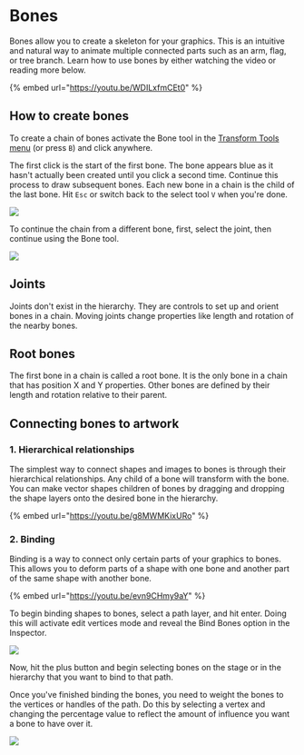 # Bones

Bones allow you to create a skeleton for your graphics. This is an intuitive and natural way to animate multiple connected parts such as an arm, flag, or tree branch. Learn how to use bones by either watching the video or reading more below.

{% embed url="https://youtu.be/WDILxfmCEt0" %}

## **How to create bones**

To create a chain of bones activate the Bone tool in the [Transform Tools menu](../../fundamentals/interface-overview/toolbar.md#transform-tools-menu) (or press `B`) and click anywhere.

The first click is the start of the first bone. The bone appears blue as it hasn't actually been created until you click a second time. Continue this process to draw subsequent bones. Each new bone in a chain is the child of the last bone. Hit `Esc` or switch back to the select tool `V` when you're done.&#x20;

![](../../../.gitbook/assets/bone\_chain\_20px.gif)

To continue the chain from a different bone, first, select the joint, then continue using the Bone tool.

![](../../../.gitbook/assets/bone\_chain\_multiple\_20px-copy.gif)

## **Joints**

Joints don't exist in the hierarchy. They are controls to set up and orient bones in a chain. Moving joints change properties like length and rotation of the nearby bones.

## Root bones

The first bone in a chain is called a root bone. It is the only bone in a chain that has position X and Y properties. Other bones are defined by their length and rotation relative to their parent.

## Connecting bones to artwork

### **1. Hierarchical relationships**

The simplest way to connect shapes and images to bones is through their hierarchical relationships. Any child of a bone will transform with the bone. You can make vector shapes children of bones by dragging and dropping the shape layers onto the desired bone in the hierarchy.

{% embed url="https://youtu.be/g8MWMKixURo" %}

### **2. Binding**

Binding is a way to connect only certain parts of your graphics to bones. This allows you to deform parts of a shape with one bone and another part of the same shape with another bone.

{% embed url="https://youtu.be/evn9CHmy9aY" %}

To begin binding shapes to bones, select a path layer, and hit enter. Doing this will activate edit vertices mode and reveal the Bind Bones option in the Inspector.

![](../../../.gitbook/assets/bind\_20px.gif)

Now, hit the plus button and begin selecting bones on the stage or in the hierarchy that you want to bind to that path.

Once you've finished binding the bones, you need to weight the bones to the vertices or handles of the path. Do this by selecting a vertex and changing the percentage value to reflect the amount of influence you want a bone to have over it.

![](../../../.gitbook/assets/weighting\_20px.gif)
